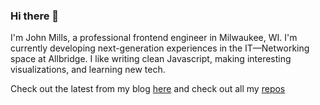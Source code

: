 ### Hi there 👋

I'm John Mills, a professional frontend engineer in Milwaukee, WI. I'm currently developing next-generation experiences in the IT—Networking space at Allbridge. I like writing clean Javascript, making interesting visualizations, and learning new tech.

Check out the latest from my blog [here](https://github.com/iamjohnmills/journal) and check out all my [repos](https://github.com/iamjohnmills?tab=repositories)
